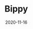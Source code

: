 ---
layout: page
title: Bippy
permalink: /bippy
domain: heybippy.com
status: live
tags: household
date: 2020-11-16
---